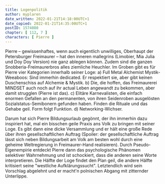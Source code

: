 ```yaml
---
title: Logenpolitik
author: myplaren
date_written: 2022-01-21T14:18:00UTC+1
date_copied: 2022-01-21T14:35:00UTC+1
postID: 1574080
chapter: [ 112, 7 ]
characters: [ Pierre ]
---
```

Pierre – gewissenhaftes, wenn auch eigentlich unwilliges, Oberhaupt der Petersburger Freimaurer – hat den inneren mallegrins (Limobier, Mia Julia und Doy Doy Version) nie ganz ablegen können. Zudem sind die ganzen Snobberia-Freimaurerbros alles ziemliche Heuchler. Im Groben gibt es für Pierre vier Kategorien innerhalb seiner Loge:
a) Full Metal Alchemist Mystik-Weeaboos: Sind immerhin dedicated. Er respektiert sie, aber gibt keinen Duschenschiss auf Alchemie & Mystik.
b) Die, die hoffen, das Freimaurerei MINDSET auch noch auf ihr actual Leben angewandt zu bekommen, aber damit strugglen (Pierre ist das).
c) Elitäre Karnevalisten, die einfach enormen Gefallen an den permanenten, von ihren Seidenroben ausgelösten Sozialstatus-Semibonern gefunden haben. Finden die Rituale und das Gehabe geil. Form folgt Funktion.
d) Networking-Wichser.

Darum hat sich Pierre Bildungsurlaub gegönnt, der ihn immerhin dazu inspiriert hat, mal ein bisschen geile Praxis ans Volk zu bringen mit seiner Loge. Es gibt dann eine dicke Versammlung und er hält eine große Rede über ihren gesellschaftlichen Auftrag (Spoiler: der gesellschaftliche Auftrag lässt sich neben Bildungsarbeit am Volk am besten wohl durch eine geheime Weltregierung in Freimaurer-Hand realisieren). Durch Pseudo-Eigenempirie entdeckt Pierre dann das psychologische Phänomen selektiver Wahrnehmung und ist schockiert, dass die anderen seine Worte interpretieren. Die Hälfte der Loge findet den Plan geil, die andere Hälfte kritisiert seine "westliche Aufklärungssucht". Letztendlich wird sein Vorschlag abgelehnt und er macht'n polnischen Abgang mit zitternder Unterlippe.